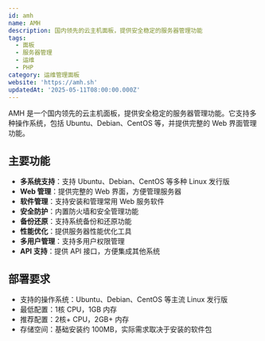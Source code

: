 ```yaml
---
id: amh
name: AMH
description: 国内领先的云主机面板，提供安全稳定的服务器管理功能
tags:
  - 面板
  - 服务器管理
  - 运维
  - PHP
category: 运维管理面板
website: 'https://amh.sh'
updatedAt: '2025-05-11T08:00:00.000Z'
---
```


AMH 是一个国内领先的云主机面板，提供安全稳定的服务器管理功能。它支持多种操作系统，包括 Ubuntu、Debian、CentOS 等，并提供完整的 Web 界面管理功能。

## 主要功能

- **多系统支持**：支持 Ubuntu、Debian、CentOS 等多种 Linux 发行版
- **Web 管理**：提供完整的 Web 界面，方便管理服务器
- **软件管理**：支持安装和管理常用 Web 服务软件
- **安全防护**：内置防火墙和安全管理功能
- **备份还原**：支持系统备份和还原功能
- **性能优化**：提供服务器性能优化工具
- **多用户管理**：支持多用户权限管理
- **API 支持**：提供 API 接口，方便集成其他系统

## 部署要求

- 支持的操作系统：Ubuntu、Debian、CentOS 等主流 Linux 发行版
- 最低配置：1核 CPU，1GB 内存
- 推荐配置：2核+ CPU，2GB+ 内存
- 存储空间：基础安装约 100MB，实际需求取决于安装的软件包 